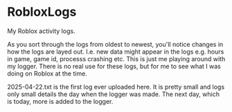# RobloxLogs
My Roblox activity logs.

As you sort through the logs from oldest to newest, you'll notice changes in how the logs are layed out.
I.e. new data might appear in the logs e.g. hours in game, game id, processs crashing etc.
This is just me playing around with my logger. 
There is no real use for these logs, but for me to see what I was doing on Roblox at the time.

2025-04-22.txt is the first log ever uploaded here. It is pretty small and logs only small details the day when the logger was made.
The next day, which is today, more is added to the logger.

